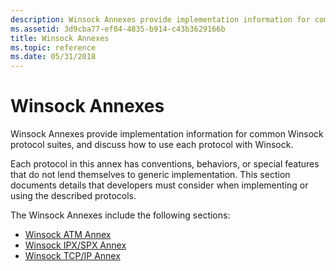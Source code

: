 ```yaml
---
description: Winsock Annexes provide implementation information for common Winsock protocol suites, and discuss how to use each protocol with Winsock.
ms.assetid: 3d9cba77-ef84-4835-b914-c43b3629166b
title: Winsock Annexes
ms.topic: reference
ms.date: 05/31/2018
---
```


# Winsock Annexes

Winsock Annexes provide implementation information for common Winsock protocol suites, and discuss how to use each protocol with Winsock.

Each protocol in this annex has conventions, behaviors, or special features that do not lend themselves to generic implementation. This section documents details that developers must consider when implementing or using the described protocols.

The Winsock Annexes include the following sections:

-   [Winsock ATM Annex](winsock-atm-annex.md)
-   [Winsock IPX/SPX Annex](winsock-ipx-spx-annex.md)
-   [Winsock TCP/IP Annex](winsock-tcp-ip-annex.md)

 

 



